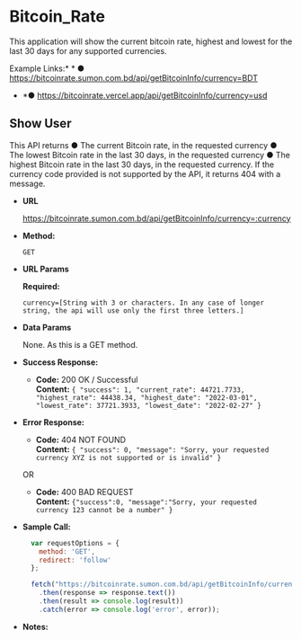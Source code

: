 # Bitcoin_Rate
 
This application will show the current bitcoin rate, highest and lowest for the last 30 days for any supported currencies. 
 
Example Links:* *
 ● https://bitcoinrate.sumon.com.bd/api/getBitcoinInfo/currency=BDT
 * *● https://bitcoinrate.vercel.app/api/getBitcoinInfo/currency=usd
 

**Show User**
----
  This API returns 
   ● The current Bitcoin rate, in the requested currency
   ● The lowest Bitcoin rate in the last 30 days, in the requested currency
   ● The highest Bitcoin rate in the last 30 days, in the requested currency.
  If the currency code provided is not supported by the API, it returns 404 with a message.

* **URL**

  https://bitcoinrate.sumon.com.bd/api/getBitcoinInfo/currency=:currency

* **Method:**

  `GET`
  
*  **URL Params**

   **Required:**
 
   `currency=[String with 3 or characters. In any case of longer string, the api will use only the first three letters.]`

* **Data Params**

  None. As this is a GET method.

* **Success Response:**

  * **Code:** 200 OK / Successful <br />
    **Content:** 
    `{
    "success": 1,
    "current_rate": 44721.7733,
    "highest_rate": 44438.34,
    "highest_date": "2022-03-01",
    "lowest_rate": 37721.3933,
    "lowest_date": "2022-02-27"
    }`
 
* **Error Response:**

  * **Code:** 404 NOT FOUND <br />
    **Content:** 
    `{
    "success": 0,
    "message": "Sorry, your requested currency XYZ is not supported or is invalid"
    }`

  OR

  * **Code:** 400 BAD REQUEST <br />
    **Content:** 
    `{"success":0,
    "message":"Sorry, your requested currency 123 cannot be a number"
    }`

* **Sample Call:**

  ```javascript
    var requestOptions = {
      method: 'GET',
      redirect: 'follow'
    };

    fetch("https://bitcoinrate.sumon.com.bd/api/getBitcoinInfo/currency=BDT", requestOptions)
      .then(response => response.text())
      .then(result => console.log(result))
      .catch(error => console.log('error', error));
  ```
  
 * **Notes:**
